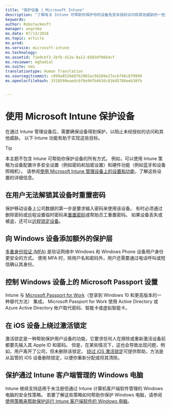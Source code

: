 ```yaml
---
title: "保护设备 | Microsoft Intune"
description: "了解有关 Intune 可帮助你保护你的设备免受未授权访问和其他威胁的一些方法。"
keywords: 
author: Robstackmsft
manager: angrobe
ms.date: 07/13/2016
ms.topic: article
ms.prod: 
ms.service: microsoft-intune
ms.technology: 
ms.assetid: 71e0cbf3-2bfb-412e-8a12-8503df08b4cf
ms.reviewer: mghadial
ms.suite: ems
translationtype: Human Translation
ms.sourcegitcommit: c999a852b68762002ac94269e27ecbf46c8f9999
ms.openlocfilehash: 3318590eaedc6f0e96fb463dc016d5786eeb38fb


---
```


# 使用 Microsoft Intune 保护设备
在通过 Intune 管理设备后，需要确保设备得到保护，以阻止未经授权的访问和其他威胁。 以下 Intune 功能有助于实现这些目标。

> [!TIP]
> 本主题不包含 Intune 可帮助你保护设备的所有方式。 例如，可以使用 Intune 策略为设备配置许多安全设置（例如密码和加密设置）和硬件功能（例如蓝牙和设备照相机）。 请参阅[使用 Microsoft Intune 管理设备上的设置和功能](manage-settings-and-features-on-your-devices-with-microsoft-intune-policies.md)，了解这些设置的详细信息。

## 在用户无法解锁其设备时重置密码
保护移动设备上公司数据的第一步是要求输入密码来使用该设备。 有时必须通过删除密码或远程设置临时密码来[重置密码](use-remote-lock-and-passcode-reset-in-microsoft-intune.md)或帮助员工重置密码。 如果设备丢失或被盗，还可以[远程锁定设备](use-remote-lock-and-passcode-reset-in-microsoft-intune.md)。

## 向 Windows 设备添加额外的保护层
[多重身份验证 (MFA)](protect-windows-devices-with-multi-factor-authentication.md) 是验证网络中 Windows 和 Windows Phone 设备用户身份更安全的方式。 使用 MFA 时，除用户名和密码外，用户还需要通过电话呼叫或短信确认其身份。

## 控制 Windows 设备上的 Microsoft Passport 设置
Intune 与 [Microsoft Passport for Work](control-microsoft-passport-settings-on-devices-with-microsoft-intune.md)（登录到 Windows 10 和更高版本的一种替代方法） 集成。 Microsoft Passport for Work 使用 Active Directory 或 Azure Active Directory 帐户取代密码、智能卡或虚拟智能卡。

## 在 iOS 设备上绕过激活锁定
激活锁定是一种帮助保护用户设备的功能，它要求任何人在擦除或重新激活设备前都要先输入其 Apple ID 和密码。 但是，在某些情况下，这也会导致出现问题，例如，用户离开了公司，但未删除该锁定。 [绕过 iOS 激活锁定](help-protect-ios-devices-with-activation-lock-bypass-for-microsoft-intune.md)可提供帮助，方法是从监管的 iOS 设备删除锁定，以便你重新分配或将其清除。

## 保护通过 Intune 客户端管理的 Windows 电脑
Intune 继续支持适用于未注册但通过 Intune 计算机客户端软件管理的 Windows 电脑的安全性策略。 若要了解这些策略如何帮助你保护 Windows 电脑，请参阅[使用策略来帮助保护运行 Intune 客户端软件的 Windows 电脑](policies-to-protect-windows-pcs-in-microsoft-intune.md)。



<!--HONumber=Aug16_HO2-->


